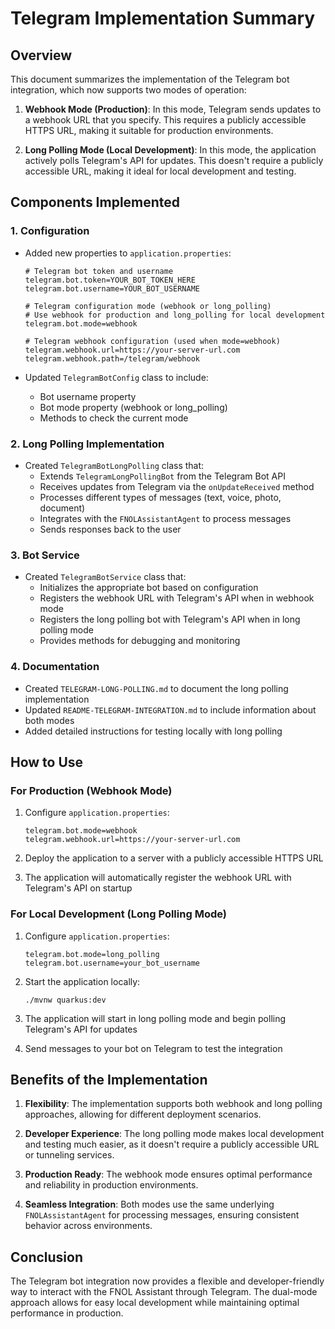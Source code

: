# Telegram Implementation Summary

## Overview

This document summarizes the implementation of the Telegram bot integration, which now supports two modes of operation:

1. **Webhook Mode (Production)**: In this mode, Telegram sends updates to a webhook URL that you specify. This requires a publicly accessible HTTPS URL, making it suitable for production environments.

2. **Long Polling Mode (Local Development)**: In this mode, the application actively polls Telegram's API for updates. This doesn't require a publicly accessible URL, making it ideal for local development and testing.

## Components Implemented

### 1. Configuration

- Added new properties to `application.properties`:
  ```properties
  # Telegram bot token and username
  telegram.bot.token=YOUR_BOT_TOKEN_HERE
  telegram.bot.username=YOUR_BOT_USERNAME
  
  # Telegram configuration mode (webhook or long_polling)
  # Use webhook for production and long_polling for local development
  telegram.bot.mode=webhook
  
  # Telegram webhook configuration (used when mode=webhook)
  telegram.webhook.url=https://your-server-url.com
  telegram.webhook.path=/telegram/webhook
  ```

- Updated `TelegramBotConfig` class to include:
  - Bot username property
  - Bot mode property (webhook or long_polling)
  - Methods to check the current mode

### 2. Long Polling Implementation

- Created `TelegramBotLongPolling` class that:
  - Extends `TelegramLongPollingBot` from the Telegram Bot API
  - Receives updates from Telegram via the `onUpdateReceived` method
  - Processes different types of messages (text, voice, photo, document)
  - Integrates with the `FNOLAssistantAgent` to process messages
  - Sends responses back to the user

### 3. Bot Service

- Created `TelegramBotService` class that:
  - Initializes the appropriate bot based on configuration
  - Registers the webhook URL with Telegram's API when in webhook mode
  - Registers the long polling bot with Telegram's API when in long polling mode
  - Provides methods for debugging and monitoring

### 4. Documentation

- Created `TELEGRAM-LONG-POLLING.md` to document the long polling implementation
- Updated `README-TELEGRAM-INTEGRATION.md` to include information about both modes
- Added detailed instructions for testing locally with long polling

## How to Use

### For Production (Webhook Mode)

1. Configure `application.properties`:
   ```properties
   telegram.bot.mode=webhook
   telegram.webhook.url=https://your-server-url.com
   ```

2. Deploy the application to a server with a publicly accessible HTTPS URL

3. The application will automatically register the webhook URL with Telegram's API on startup

### For Local Development (Long Polling Mode)

1. Configure `application.properties`:
   ```properties
   telegram.bot.mode=long_polling
   telegram.bot.username=your_bot_username
   ```

2. Start the application locally:
   ```
   ./mvnw quarkus:dev
   ```

3. The application will start in long polling mode and begin polling Telegram's API for updates

4. Send messages to your bot on Telegram to test the integration

## Benefits of the Implementation

1. **Flexibility**: The implementation supports both webhook and long polling approaches, allowing for different deployment scenarios.

2. **Developer Experience**: The long polling mode makes local development and testing much easier, as it doesn't require a publicly accessible URL or tunneling services.

3. **Production Ready**: The webhook mode ensures optimal performance and reliability in production environments.

4. **Seamless Integration**: Both modes use the same underlying `FNOLAssistantAgent` for processing messages, ensuring consistent behavior across environments.

## Conclusion

The Telegram bot integration now provides a flexible and developer-friendly way to interact with the FNOL Assistant through Telegram. The dual-mode approach allows for easy local development while maintaining optimal performance in production.